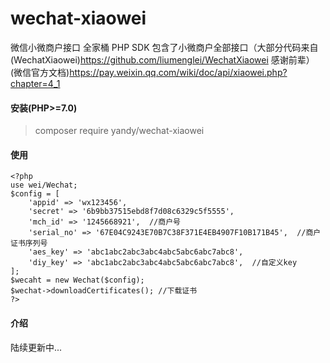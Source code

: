﻿# wechat-xiaowei
微信小微商户接口 全家桶 PHP SDK
包含了小微商户全部接口（大部分代码来自(WechatXiaowei)https://github.com/liumenglei/WechatXiaowei 感谢前辈）
(微信官方文档)https://pay.weixin.qq.com/wiki/doc/api/xiaowei.php?chapter=4_1

#### 安装(PHP>=7.0)
> composer require yandy/wechat-xiaowei

#### 使用
    <?php
	use wei/Wechat;
	$config = [
		'appid' => 'wx123456',
        'secret' => '6b9bb37515ebd8f7d08c6329c5f5555',
        'mch_id' => '1245668921',  //商户号
        'serial_no' => '67E04C9243E70B7C38F371E4EB4907F10B171B45',  //商户证书序列号
        'aes_key' => 'abc1abc2abc3abc4abc5abc6abc7abc8',
        'diy_key' => 'abc1abc2abc3abc4abc5abc6abc7abc8',  //自定义key
	];
	$wecaht = new Wechat($config);
    $wechat->downloadCertificates(); //下载证书
    ?>
#### 介绍
陆续更新中...
